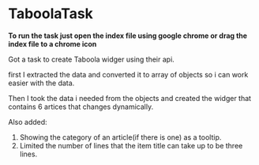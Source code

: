 # TaboolaTask

******To run the task just open the index file using google chrome or drag the index file to a chrome icon******

Got a task to create Taboola widger using their api.

first I extracted the data and converted it to array of objects so i can work easier with the data.

Then I took the data i needed from the objects and created the widger that contains 6 artices that changes dynamically.

Also added:
1. Showing the category of an article(if there is one) as a tooltip.
2. Limited the number of lines that the item title can take up to be three lines.
